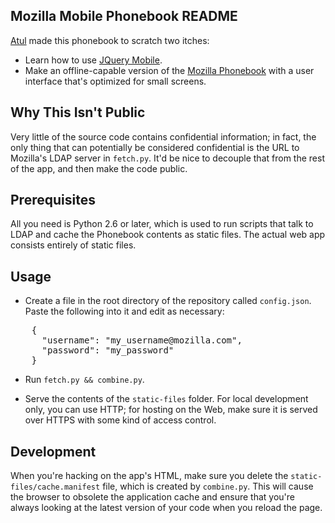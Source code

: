 ## Mozilla Mobile Phonebook README ##

[Atul](http://toolness.com) made this phonebook to scratch two itches:

* Learn how to use [JQuery Mobile](http://jquerymobile.com/).
* Make an offline-capable version of the [Mozilla Phonebook](https://ldap.mozilla.org/phonebook/) with a user interface that's optimized for small screens.

## Why This Isn't Public ##

Very little of the source code contains confidential information; in fact, the only thing that can potentially be considered confidential is the URL to Mozilla's LDAP server in `fetch.py`. It'd be nice to decouple that from the rest of the app, and then make the code public.

## Prerequisites ##

All you need is Python 2.6 or later, which is used to run scripts that talk to LDAP and cache the Phonebook contents as static files. The actual web app consists entirely of static files.

## Usage ##

* Create a file in the root directory of the repository called `config.json`. Paste the following into it and edit as necessary:

<pre>
    {
      "username": "my_username@mozilla.com",
      "password": "my_password"
    }
</pre>

* Run `fetch.py && combine.py`.

* Serve the contents of the `static-files` folder. For local development only, you can use HTTP; for hosting on the Web, make sure it is served over HTTPS with some kind of access control.

## Development ##

When you're hacking on the app's HTML, make sure you delete the `static-files/cache.manifest` file, which is created by `combine.py`. This will cause the browser to obsolete the application cache and ensure that you're always looking at the latest version of your code when you reload the page.
